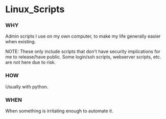 # Linux_Scripts

### WHY

Admin scripts I use on my own computer, to make my life generally easier when existing. 

NOTE: These only include scripts that don't have security implications for me to release/have public. Some login/ssh scripts, webserver scripts, etc. are not here due to risk.

### HOW

Usually with python.

### WHEN

When something is irritating enough to automate it.





